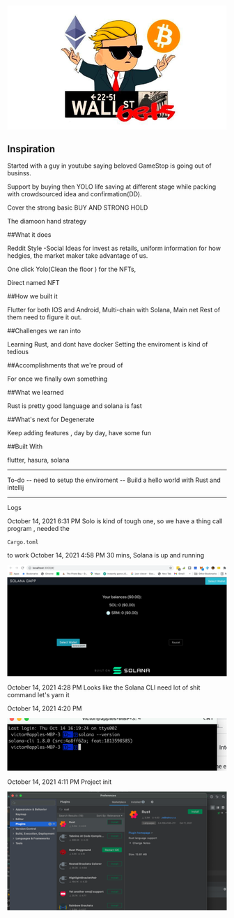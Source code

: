 ![lets's go](github_image/wsb_logo.png)

## Inspiration

Started with a guy in youtube saying beloved GameStop is going out of businss.

Support by buying then YOLO life saving at different stage while packing with crowdsourced idea and confirmation(DD).

Cover the strong basic BUY AND STRONG HOLD

The diamoon hand strategy

##What it does

Reddit Style -Social Ideas for invest as retails, uniform information for how hedgies, the market maker take advantage of us.

One click Yolo(Clean the floor ) for the NFTs,

Direct named NFT

##How we built it

Flutter for both IOS and Android, Multi-chain with Solana, Main net Rest of them need to figure it out.

##Challenges we ran into

Learning Rust, and dont have docker Setting the enviroment is kind of tedious

##Accomplishments that we're proud of

For once we finally own something

##What we learned

Rust is pretty good language and solana is fast

##What's next for Degenerate

Keep adding features , day by day, have some fun

##Built With

flutter, hasura, solana

----
To-do
-- need to setup the enviroment
-- Build a hello world  with Rust and intellij

----
Logs

October 14, 2021 6:31 PM
Solo is kind of tough one, 
so we have a thing call program , needed the
```
Cargo.toml 
```
to work 
October 14, 2021 4:58 PM
30 mins, Solana is up and running

![30 mins](github_image/solana_up_and_running.png)


October 14, 2021 4:28 PM
Looks like the Solana CLI need lot of shit command
let's yarn it

October 14, 2021 4:20 PM

![Take 9 mins to get solana  CLI works!!](github_image/solana_works.png)

October 14, 2021 4:11 PM
Project init

![Beloved Intellij support Rust](github_image/intellijrust.png)



